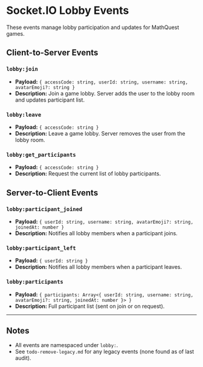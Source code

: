 # Socket.IO Lobby Events

These events manage lobby participation and updates for MathQuest games.

## Client-to-Server Events

### `lobby:join`
- **Payload:** `{ accessCode: string, userId: string, username: string, avatarEmoji?: string }`
- **Description:** Join a game lobby. Server adds the user to the lobby room and updates participant list.

### `lobby:leave`
- **Payload:** `{ accessCode: string }`
- **Description:** Leave a game lobby. Server removes the user from the lobby room.

### `lobby:get_participants`
- **Payload:** `{ accessCode: string }`
- **Description:** Request the current list of lobby participants.

## Server-to-Client Events

### `lobby:participant_joined`
- **Payload:** `{ userId: string, username: string, avatarEmoji?: string, joinedAt: number }`
- **Description:** Notifies all lobby members when a participant joins.

### `lobby:participant_left`
- **Payload:** `{ userId: string }`
- **Description:** Notifies all lobby members when a participant leaves.

### `lobby:participants`
- **Payload:** `{ participants: Array<{ userId: string, username: string, avatarEmoji?: string, joinedAt: number }> }`
- **Description:** Full participant list (sent on join or on request).

---

## Notes
- All events are namespaced under `lobby:`.
- See `todo-remove-legacy.md` for any legacy events (none found as of last audit).
